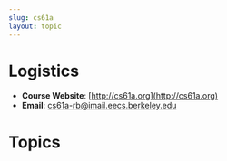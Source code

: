 ```yaml
---
slug: cs61a
layout: topic
---
```


# Logistics

* **Course Website**: [http://cs61a.org](http://cs61a.org)
* **Email**: [cs61a-rb@imail.eecs.berkeley.edu](mailto:cs61a-rb@imail.eecs.berkeley.edu)

# Topics